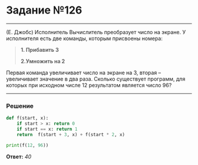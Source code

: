 # Задание №126

---

(Е. Джобс) Исполнитель Вычислитель преобразует число на экране. У исполнителя есть две команды, которым присвоены номера:
> **1. Прибавить 3**
>
> **2.Умножить на 2**

Первая команда увеличивает число на экране на 3, вторая – увеличивает значение в два раза. Сколько существует программ, для которых при исходном числе 12  результатом является число 96?

---

### Решение

```python
def f(start, x):
    if start > x: return 0
    if start == x: return 1
    return  f(start + 3, x) + f(start * 2, x)

print(f(12, 96))
```

**Ответ:** _40_